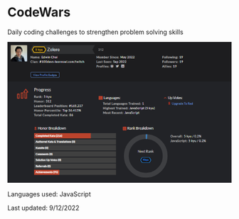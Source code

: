 # CodeWars
Daily coding challenges to strengthen problem solving skills

![Codewars Profile](https://github.com/ec-coding/CodeWars/blob/main/CodeWars.png)

Languages used: JavaScript

Last updated: 9/12/2022
